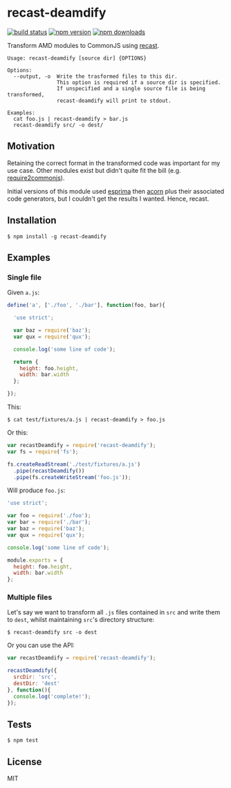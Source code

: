 # recast-deamdify

[![build status](https://img.shields.io/travis/tanem/recast-deamdify/master.svg?style=flat-square)](https://travis-ci.org/tanem/recast-deamdify)
[![npm version](https://img.shields.io/npm/v/recast-deamdify.svg?style=flat-square)](https://www.npmjs.com/package/recast-deamdify)
[![npm downloads](https://img.shields.io/npm/dm/recast-deamdify.svg?style=flat-square)](https://www.npmjs.com/package/recast-deamdify)

Transform AMD modules to CommonJS using [recast](https://github.com/benjamn/recast).

```
Usage: recast-deamdify [source dir] {OPTIONS}

Options:
  --output, -o  Write the trasformed files to this dir.
                This option is required if a source dir is specified.
                If unspecified and a single source file is being transformed,
                recast-deamdify will print to stdout.

Examples:
  cat foo.js | recast-deamdify > bar.js
  recast-deamdify src/ -o dest/
```

## Motivation

Retaining the correct format in the transformed code was important for my use case. Other modules exist but didn't quite fit the bill (e.g. [require2commonjs](https://github.com/villadora/require2commonjs)).

Initial versions of this module used [esprima](https://github.com/jquery/esprima) then [acorn](https://github.com/marijnh/acorn) plus their associated code generators, but I couldn't get the results I wanted. Hence, recast.

## Installation

```
$ npm install -g recast-deamdify
```

## Examples

### Single file

Given `a.js`:

```js
define('a', ['./foo', './bar'], function(foo, bar){

  'use strict';

  var baz = require('baz');
  var qux = require('qux');

  console.log('some line of code');

  return {
    height: foo.height,
    width: bar.width
  };

});
```

This:

```
$ cat test/fixtures/a.js | recast-deamdify > foo.js
```

Or this:

```js
var recastDeamdify = require('recast-deamdify');
var fs = require('fs');

fs.createReadStream('./test/fixtures/a.js')
  .pipe(recastDeamdify())
  .pipe(fs.createWriteStream('foo.js'));
```

Will produce `foo.js`:

```js
'use strict';

var foo = require('./foo');
var bar = require('./bar');
var baz = require('baz');
var qux = require('qux');

console.log('some line of code');

module.exports = {
  height: foo.height,
  width: bar.width
};
```

### Multiple files

Let's say we want to transform all `.js` files contained in `src` and write them to `dest`, whilst maintaining `src`'s directory structure:

```
$ recast-deamdify src -o dest
```

Or you can use the API:

```js
var recastDeamdify = require('recast-deamdify');

recastDeamdify({
  srcDir: 'src',
  destDir: 'dest'
}, function(){
  console.log('complete!');
});
```

## Tests

```
$ npm test
```

## License

MIT
